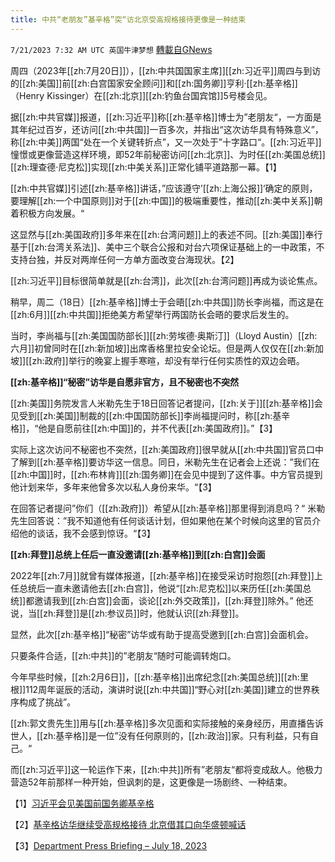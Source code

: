 ```yaml
---
title: 中共“老朋友”基辛格”突“访北京受高规格接待更像是一种结束
---
```

`7/21/2023 7:32 AM UTC 英国牛津梦想` [轉載自GNews](https://gnews.org/articles/1476902)

周四（2023年[[zh:7月20日]]），[[zh:中共国国家主席]][[zh:习近平]]周四与到访的[[zh:美国]]前[[zh:白宫国家安全顾问]]和[[zh:国务卿]]亨利·[[zh:基辛格]]（Henry Kissinger）在[[zh:北京]][[zh:钓鱼台国宾馆]]5号楼会见。

据[[zh:中共官媒]]报道，[[zh:习近平]]称[[zh:基辛格]]博士为”老朋友“，一方面是其年纪过百岁，还访问[[zh:中共国]]一百多次，并指出“这次访华具有特殊意义”，称[[zh:中美]]两国“处在一个关键转折点”，又一次处于”十字路口“。[[zh:习近平]]憧憬或更像营造这样环境，即52年前秘密访问[[zh:北京]]、为时任[[zh:美国总统]][[zh:理查德·尼克松]]实现[[zh:中美关系]]正常化铺平道路那一幕。【1】

[[zh:中共官媒]]引述[[zh:基辛格]]讲话，”应该遵守’[[zh:上海公报]]‘确定的原则，要理解[[zh:一个中国原则]]对于[[zh:中国]]的极端重要性，推动[[zh:美中关系]]朝着积极方向发展。“

这显然与[[zh:美国政府]]多年来在[[zh:台湾问题]]上的表述不同。[[zh:美国]]奉行基于[[zh:台湾关系法]]、美中三个联合公报和对台六项保证基础上的一中政策，不支持台独，并反对两岸任何一方单方面改变台海现状。【2】

[[zh:习近平]]目标很简单就是[[zh:台湾]]，此次[[zh:台湾问题]]再成为谈论焦点。

稍早，周二（18日）[[zh:基辛格]]博士于会晤[[zh:中共国]]防长李尚福，而这是在[[zh:6月]][[zh:中共国]]拒绝美方希望举行两国防长会晤的要求后发生的。

当时，李尚福与[[zh:美国国防部长]][[zh:劳埃德·奥斯汀]]（Lloyd Austin）[[zh:六月]]初曾同时在[[zh:新加坡]]出席香格里拉安全论坛。但是两人仅仅在[[zh:新加坡]][[zh:政府]]举行的晚宴上握手寒暄，却没有举行任何实质性的双边会晤。


****[[zh:基辛格]]“秘密”访华是自愿非官方，且不秘密也不突然****


[[zh:美国]]务院发言人米勒先生于18日回答记者提问，[[zh:关于]][[zh:基辛格]]会见受到[[zh:美国]]制裁的[[zh:中国国防部长]]李尚福提问时，称[[zh:基辛格]]，“他是自愿前往[[zh:中国]]的，并不代表[[zh:美国政府]]。”【3】

实际上这次访问不秘密也不突然，[[zh:美国政府]]很早就从[[zh:中共国]]官员口中了解到[[zh:基辛格]]要访华这一信息。同日，米勒先生在记者会上还说：”我们在[[zh:中国]]时，[[zh:布林肯]][[zh:国务卿]]在会见中提到了这件事。中方官员提到他计划来华，多年来他曾多次以私人身份来华。“【3】

在回答记者提问”你们（[[zh:政府]]）希望从[[zh:基辛格]]那里得到消息吗？“
米勒先生回答说：”我不知道他有任何谈话计划，但如果他在某个时候向这里的官员介绍他的谈话，我不会感到惊讶。“【3】


****[[zh:拜登]]总统上任后一直没邀请[[zh:基辛格]]到[[zh:白宫]]会面****


2022年[[zh:7月]]就曾有媒体报道，[[zh:基辛格]]在接受采访时抱怨[[zh:拜登]]上任总统后一直未邀请他去[[zh:白宫]]，他说“[[zh:尼克松]]以来历任[[zh:美国总统]]都邀请我到[[zh:白宫]]会面，谈论[[zh:外交政策]]，[[zh:拜登]]除外。”
他还说，当[[zh:拜登]]是[[zh:参议员]]时，他就认识[[zh:拜登]]。

显然，此次[[zh:基辛格]]“秘密”访华或有助于提高受邀到[[zh:白宫]]会面机会。

只要条件合适，[[zh:中共]]的”老朋友“随时可能调转炮口。

今年早些时候，[[zh:2月6日]]，[[zh:基辛格]]出席纪念[[zh:美国总统]][[zh:里根]]112周年诞辰的活动，演讲时说[[zh:中共国]]“野心对[[zh:美国]]建立的世界秩序构成了挑战”。

[[zh:郭文贵先生]]用与[[zh:基辛格]]多次见面和实际接触的亲身经历，用直播告诉世人，[[zh:基辛格]]是一位”没有任何原则的，[[zh:政治]]家。只有利益，只有自己。“

而[[zh:习近平]]这一轮运作下来，[[zh:中共]]所有”老朋友“都将变成敌人。他极力营造52年前那样一种开始，但讽刺的是，这更像是一场剧终、一种结束。

【1】[习近平会见美国前国务卿基辛格](https://www.gov.cn/yaowen/liebiao/202307/content_6893234.htm)

【2】[基辛格访华继续受高规格接待 北京借其口向华盛顿喊话](https://www.voachinese.com/a/china-looks-to-kissinger-meeting-to-improve-strained-relations-with-us-20230719/7186994.html)

【3】[Department Press Briefing – July 18, 2023](https://www.state.gov/briefings/department-press-briefing-july-18-2023/)

